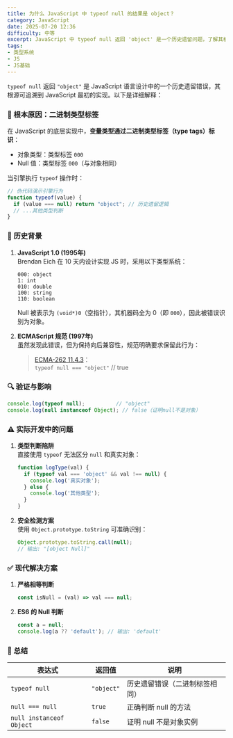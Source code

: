 ```yaml
---
title: 为什么 JavaScript 中 typeof null 的结果是 object？
category: JavaScript
date: 2025-07-20 12:36
difficulty: 中等
excerpt: JavaScript 中 typeof null 返回 'object' 是一个历史遗留问题，了解其根本原因有助于更深入理解语言特性。
tags:
- 类型系统
- JS
- JS基础
---
```

`typeof null` 返回 `"object"` 是 JavaScript 语言设计中的一个历史遗留错误，其根源可追溯到 JavaScript 最初的实现。以下是详细解释：

### 🧠 根本原因：二进制类型标签

在 JavaScript 的底层实现中，**变量类型通过二进制类型标签（type tags）标识**：
- 对象类型：类型标签 `000`
- Null 值：类型标签 `000`（与对象相同）

当引擎执行 `typeof` 操作时：
```javascript
// 伪代码演示引擎行为
function typeof(value) {
  if (value === null) return "object"; // 历史遗留逻辑
  // ...其他类型判断
}
```

### 📜 历史背景

1. **JavaScript 1.0 (1995年)**  
   Brendan Eich 在 10 天内设计实现 JS 时，采用以下类型系统：
   ```
   000: object
   1: int
   010: double
   100: string
   110: boolean
   ```
   Null 被表示为 `(void*)0`（空指针），其机器码全为 0（即 `000`），因此被错误识别为对象。

2. **ECMAScript 规范 (1997年)**  
   虽然发现此错误，但为保持向后兼容性，规范明确要求保留此行为：
   > [ECMA-262 11.4.3](https://262.ecma-international.org/5.1/#sec-11.4.3)：  
   > `typeof null === "object"` // true

### 🔍 验证与影响

```javascript
console.log(typeof null);          // "object"
console.log(null instanceof Object); // false（证明null不是对象）
```

### ⚠️ 实际开发中的问题

1. **类型判断陷阱**  
   直接使用 `typeof` 无法区分 `null` 和真实对象：
   ```javascript
   function logType(val) {
     if (typeof val === 'object' && val !== null) {
       console.log('真实对象');
     } else {
       console.log('其他类型');
     }
   }
   ```

2. **安全检测方案**  
   使用 `Object.prototype.toString` 可准确识别：
   ```javascript
   Object.prototype.toString.call(null); 
   // 输出: "[object Null]"
   ```

### ✅ 现代解决方案

1. **严格相等判断**  
   ```javascript
   const isNull = (val) => val === null;
   ```

2. **ES6 的 Null 判断**  
   ```javascript
   const a = null;
   console.log(a ?? 'default'); // 输出: 'default'
   ```

### 💎 总结

| 表达式              | 返回值      | 说明                          |
|---------------------|-------------|-------------------------------|
| `typeof null`       | `"object"`  | 历史遗留错误（二进制标签相同） |
| `null === null`     | `true`      | 正确判断 null 的方法          |
| `null instanceof Object` | `false` | 证明 null 不是对象实例        |
